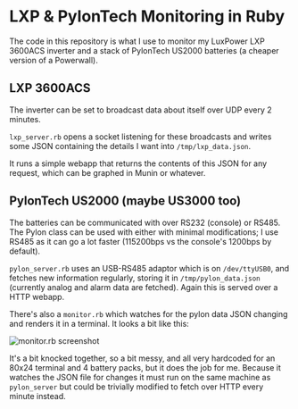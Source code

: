 # LXP & PylonTech Monitoring in Ruby

The code in this repository is what I use to monitor my LuxPower LXP 3600ACS inverter and a stack of PylonTech US2000 batteries (a cheaper version of a Powerwall).

## LXP 3600ACS

The inverter can be set to broadcast data about itself over UDP every 2 minutes.

`lxp_server.rb` opens a socket listening for these broadcasts and writes some JSON containing the details I want into `/tmp/lxp_data.json`.

It runs a simple webapp that returns the contents of this JSON for any request, which can be graphed in Munin or whatever.

## PylonTech US2000 (maybe US3000 too)

The batteries can be communicated with over RS232 (console) or RS485. The Pylon class can be used with either with minimal modifications; I use RS485 as it can go a lot faster (115200bps vs the console's 1200bps by default).

`pylon_server.rb` uses an USB-RS485 adaptor which is on `/dev/ttyUSB0`, and fetches new information regularly, storing it in `/tmp/pylon_data.json` (currently analog and alarm data are fetched). Again this is served over a HTTP webapp.

There's also a `monitor.rb` which watches for the pylon data JSON changing and renders it in a terminal. It looks a bit like this:

![monitor.rb screenshot](https://i.imgur.com/ceZvDZt.png)

It's a bit knocked together, so a bit messy, and all very hardcoded for an 80x24 terminal and 4 battery packs, but it does the job for me. Because it watches the JSON file for changes it must run on the same machine as `pylon_server` but could be trivially modified to fetch over HTTP every minute instead.

